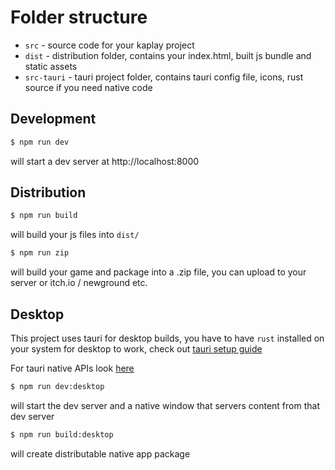 # Folder structure

- `src` - source code for your kaplay project
- `dist` - distribution folder, contains your index.html, built js bundle and static assets
- `src-tauri` - tauri project folder, contains tauri config file, icons, rust source if you need native code

## Development

```sh
$ npm run dev
```

will start a dev server at http://localhost:8000

## Distribution

```sh
$ npm run build
```

will build your js files into `dist/`

```sh
$ npm run zip
```

will build your game and package into a .zip file, you can upload to your server or itch.io / newground etc.


## Desktop

This project uses tauri for desktop builds, you have to have `rust` installed on your system for desktop to work, check out [tauri setup guide](https://tauri.app/v1/guides/getting-started/prerequisites/)

For tauri native APIs look [here](https://tauri.app/v1/api/js/)

```sh
$ npm run dev:desktop
```

will start the dev server and a native window that servers content from that dev server

```sh
$ npm run build:desktop
```

will create distributable native app package